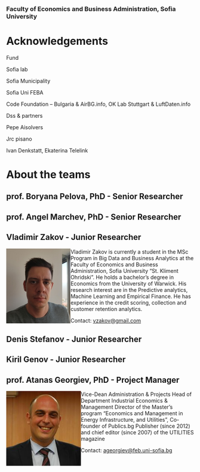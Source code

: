 ### Faculty of Economics and Business Administration, Sofia University


# Acknowledgements

Fund

Sofia lab

Sofia Municipality

Sofia Uni FEBA

Code Foundation – Bulgaria &amp; AirBG.info, OK Lab Stuttgart &amp; LuftDaten.info

Dss &amp; partners

Pepe Aisolvers

Jrc pisano

Ivan Denkstatt, Ekaterina Telelink

# About the teams

## prof. Boryana Pelova, PhD - Senior Researcher

## prof. Angel Marchev, PhD - Senior Researcher

## Vladimir Zakov - Junior Researcher
<img align="left" height="200" src="/media/vlado_zakov.jpg">
Vladimir Zakov is currently a student in the MSc Program in Big Data and Business Analytics at the Faculty of Economics and Business Administration, Sofia University “St. Kliment Ohridski”. He holds a bachelor’s degree in Economics from the University of Warwick. His research interest are in the Predictive analytics, Machine Learning and Empirical Finance. He has experience in the credit scoring, collection and customer retention analytics.

Contact: vzakov@gmail.com


## Denis Stefanov - Junior Researcher

## Kiril Genov - Junior Researcher

## prof. Atanas Georgiev, PhD - Project Manager
<img align="left" height="200" src="/media/atanas_georgiev.jpg">
Vice-Dean Administration & Projects
Head of Department Industrial Economics & Management
Director of the Master’s program “Economics and Management in Energy
Infrastructure, and Utilities”, Co-founder of Publics.bg
Publisher (since 2012) and chief editor (since 2007) of the UTILITIES magazine

Contact: ageorgiev@feb.uni-sofia.bg
